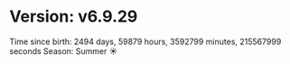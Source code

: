 # Version: v6.9.29
Time since birth: 2494 days, 59879 hours, 3592799 minutes, 215567999 seconds
Season: Summer ☀️
